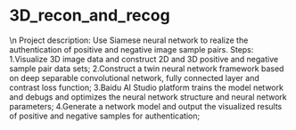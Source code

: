 # 3D_recon_and_recog
\n
Project description: Use Siamese neural network to realize the authentication of positive and negative image sample pairs.
Steps:
  1.Visualize 3D image data and construct 2D and 3D positive and negative sample pair data sets;
  2.Construct a twin neural network framework based on deep separable convolutional network, fully connected layer and contrast loss function;
  3.Baidu AI Studio platform trains the model network and debugs and optimizes the neural network structure and neural network parameters;
  4.Generate a network model and output the visualized results of positive and negative samples for authentication;
